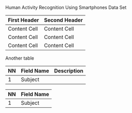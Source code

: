 Human Activity Recognition Using Smartphones Data Set

| First Header  | Second Header |
| ------------- | ------------- |
| Content Cell  | Content Cell  |
| Content Cell  | Content Cell  |
| Content Cell  | Content Cell  |

Another table

| NN | Field Name | Description |
| -- | ---------- | ----------- |
| 1  | Subject    |             |

| NN  | Field Name  |
| --- | ----------- |
|  1  | Subject     |

